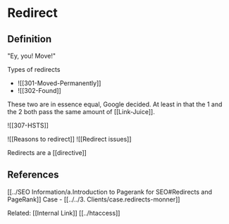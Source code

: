 # Redirect

## Definition
"Ey, you! Move!"

Types of redirects
- ![[301-Moved-Permanently]]
- ![[302-Found]]

These two are in essence equal, Google decided. At least in that the 1 and the 2 both pass the same amount of [[Link-Juice]].

![[307-HSTS]]

![[Reasons to redirect]]
![[Redirect issues]]


Redirects are a [[directive]]


## References

[[../SEO Information/a.Introduction to Pagerank for SEO#Redirects and PageRank]]
Case - [[../../3. Clients/case.redirects-monner]]


Related: [[Internal Link]] [[../htaccess]]

